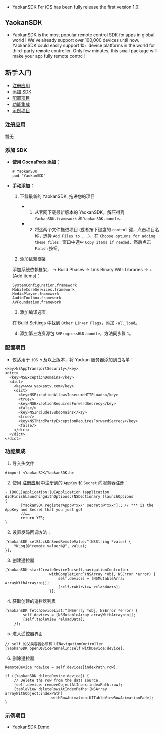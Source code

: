 * YaokanSDK For iOS has been fully release the first version 1.0!

## YaokanSDK
* YaokanSDK is the most popular remote control SDK for apps in global world ! We've already support over 100,000 devices until now.
YaokanSDK could easily support 10+ device platforms in the world for third-party remote controller. Only few minutes, this small package will make your app fully remote control!

## 新手入门
* [注册应用](#create_app_id)
* [添加 SDK](#add_sdk)
* [配置项目](#configuration)
* [功能集成](#integration)
* [示例项目](#demo)

### <a id="create_app_id"></a>注册应用
暂无

### <a id="add_sdk"></a>添加 SDK

* **使用 CocoaPods 添加：**
  ```objc
  # YaokanSDK
  pod "YaokanSDK"
  ```

* **手动添加：**

  1. 下载最新的 YaokanSDK, 拖进您的项目

     * 1) 从官网下载最新版本的 YaokanSDK，解压得到 `YaokanSDK.framework` 和 `YaokanSDK.bundle`。

     * 2) 将这两个文件拖进项目 (或者按下键盘的 `control` 键，点击项目名称，选择 `Add Files to ...`)，在 `Choose options for adding these files:` 窗口中选中 `Copy items if needed`，然后点击 `Finish` 按钮。

  2. 添加依赖框架

    添加系统依赖框架，*<TARGET NAME>* -> Build Phases -> Link Binary With Libraries -> + (Add items)：
    ```objc
    SystemConfiguration.framework
    MobileCoreServices.framework
    MediaPlayer.framework
    AudioToolbox.framework
    AVFoundation.framework
    ```

  3. 添加编译选项

    在 Build Settings 中找到 `Other Linker Flags`，添加 `-all_load`。

  4. 添加第三方资源包 `SVProgressHUD.bundle`，方法同步骤 `1`。

### <a id="configuration"></a>配置项目

  * 仅适用于 `iOS 9` 及以上版本，将 Yaokan 服务器添加到白名单：

  ```objc
  <key>NSAppTransportSecurity</key>
  <dict>
    <key>NSExceptionDomains</key>
    <dict>
      <key>www.yaokantv.com</key>
      <dict>
        <key>NSExceptionAllowsInsecureHTTPLoads</key>
        <true/>
        <key>NSExceptionRequiresForwardSecrecy</key>
        <false/>
        <key>NSIncludesSubdomains</key>
        <true/>
        <key>NSThirdPartyExceptionRequiresForwardSecrecy</key>
        <false/>
      </dict>
    </dict>
  </dict>
  ```

### <a id="integration"></a>功能集成
1. 导入头文件
  ```objc
  #import <YaokanSDK/YaokanSDK.h>
  ```

2. 使用 [注册应用](#create_app_id) 中注册到的 `AppKey` 和 `Secret` 向服务器注册：

  ```objc
  -	(BOOL)application:(UIApplication )application didFinishLaunchingWithOptions:(NSDictionary )launchOptions
  {
         [YaokanSDK registerApp:@"xxx" secret:@"xxx"];; // *** is the AppKey and Secret that you just got
         //……
         return YES;
  }
  ```

2. 设置发码回调方法：

  ```objc
  [YaokanSDK setBlockOnSendRemoteValue:^(NSString *value) {
      YKLog(@"remote value:%@", value);
  }];
  ```

3. 创建遥控器
  ```objc
  [YaokanSDK startCreateDeviceIn:self.navigationController
                      withCompletion:^(NSArray *obj, NSError *error) {
                          self.devices = [NSMutableArray arrayWithArray:obj];
                          [self.tableView reloadData];
                      }];
  ```

4. 获取创建的遥控器列表
  ```objc
  [YaokanSDK fetchDeviceList:^(NSArray *obj, NSError *error) {
          self.devices = [NSMutableArray arrayWithArray:obj];
          [self.tableView reloadData];
      }];
  ```

5. 进入遥控器界面
  ```objc
  // self 的父类容器必须有 UINavigationController
  [YaokanSDK openDevicePannelIn:self withDevice:device];
  ```

6. 删除遥控器
  ```objc
  RemoteDevice *device = self.devices[indexPath.row];

  if ([YaokanSDK deleteDevice:device]) {
      // Delete the row from the data source.
      [self.devices removeObjectAtIndex:indexPath.row];
      [tableView deleteRowsAtIndexPaths:[NSArray arrayWithObject:indexPath]
                       withRowAnimation:UITableViewRowAnimationFade];
  }
  ```

### <a id="demo"></a>示例项目
* [YaokanSDK Demo](http://github.com/yaokantv/YaokanSDK)
